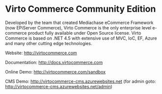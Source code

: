 Virto Commerce Community Edition
============

Developed by the team that created Mediachase eCommerce Framework (now EPiServer Commerce), Virto Commerce is the 
only enterprise level e-commerce product fully available under Open Source license. Virto Commerce is based on .NET 4.5 
with extensive use of MVC, IoC, EF, Azure and many other cutting edge technologies.

Website: http://virtocommerce.com

Documentation: http://docs.virtocommerce.com

Online Demo: http://virtocommerce.com/sandbox

CMS Demo: http://virtocommerce-cms.azurewebsites.net (for admin goto: http://virtocommerce-cms.azurewebsites.net/admin)



